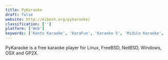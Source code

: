 ```yaml
---
title: PyKaraoke
draft: false 
website: http://kibosh.org/pykaraoke/
classification: ['']
platform: ['Web']
keywords: ['Kanto Karaoke', 'KaraFun', 'Karaoke 5', 'MidiCo Karaoke', 'Online Karaoke Pro', 'Red Karaoke', 'Soundfont Midi Player', 'UltraStar Deluxe', 'cantafacil', 'capella melody trainer', 'capella playAlong', 'iSing']
---
```

PyKaraoke is a free karaoke player for Linux, FreeBSD, NetBSD, Windows, OSX and GP2X.